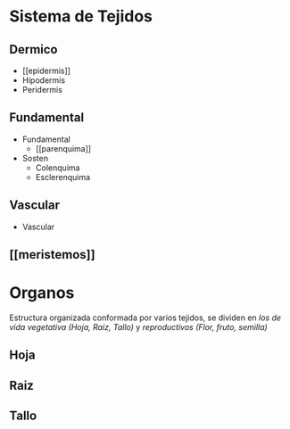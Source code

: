 # Sistema de Tejidos

## Dermico

- [[epidermis]]
- Hipodermis
- Peridermis

## Fundamental

- Fundamental
	- [[parenquima]]
- Sosten
	- Colenquima
	- Esclerenquima

## Vascular

- Vascular

## [[meristemos]]



# Organos

Estructura organizada conformada por varios tejidos, se dividen en _los de vida vegetativa (Hoja, Raiz, Tallo)_ y _reproductivos (Flor, fruto, semilla)_

## Hoja

## Raiz

## Tallo
